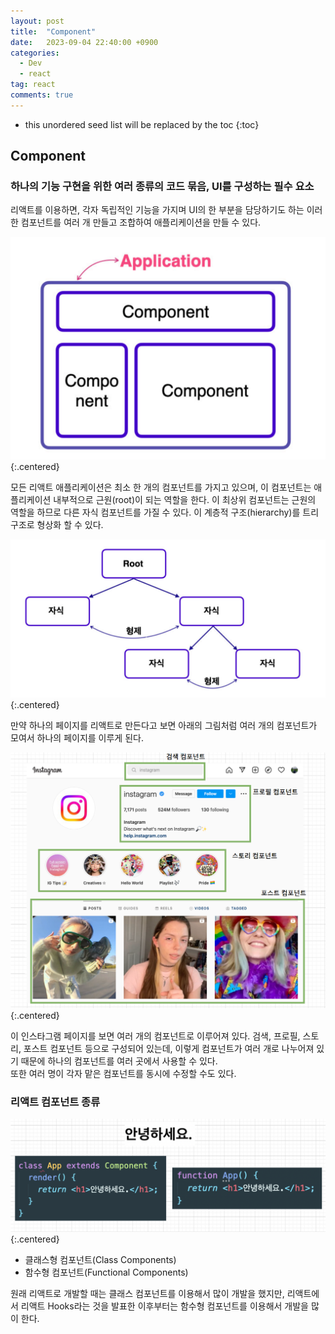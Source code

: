 ```yaml
---
layout: post
title:  "Component"
date:   2023-09-04 22:40:00 +0900
categories: 
  - Dev
  - react
tag: react
comments: true
---
```


* this unordered seed list will be replaced by the toc
{:toc}

## Component

### 하나의 기능 구현을 위한 여러 종류의 코드 묶음, UI를 구성하는 필수 요소

리액트를 이용하면, 각자 독립적인 기능을 가지며 UI의 한 부분을 담당하기도 하는 이러한 컴포넌트를 여러 개 만들고 조합하여 애플리케이션을 만들 수 있다.

![Application](../../assets/img/react/component.png){:.centered}

모든 리액트 애플리케이션은 최소 한 개의 컴포넌트를 가지고 있으며, 이 컴포넌트는 애플리케이션 내부적으로 근원(root)이 되는 역할을 한다. 이 최상위 컴포넌트는 근원의 역할을 하므로 다른 자식 컴포넌트를 가질 수 있다. 이 계층적 구조(hierarchy)를 트리 구조로 형상화 할 수 있다.

![트리구조](../../assets/img/react/component_2.png){:.centered}

만약 하나의 페이지를 리액트로 만든다고 보면 아래의 그림처럼 여러 개의 컴포넌트가 모여서 하나의 페이지를 이루게 된다.

![컴포넌트 예시](../../assets/img/react/component_4.png){:.centered}

이 인스타그램 페이지를 보면 여러 개의 컴포넌트로 이루어져 있다. 검색, 프로필, 스토리, 포스트 컴포넌트 등으로 구성되어 있는데, 이렇게 컴포넌트가 여러 개로 나누어져 있기 때문에 하나의 컴포넌트를 여러 곳에서 사용할 수 있다.  
또한 여러 명이 각자 맡은 컴포넌트를 동시에 수정할 수도 있다.

### 리액트 컴포넌트 종류

![컴포넌트 종류](../../assets/img/react/component_3.png){:.centered}

- 클래스형 컴포넌트(Class Components)
- 함수형 컴포넌트(Functional Components)

원래 리액트로 개발할 때는 클래스 컴포넌트를 이용해서 많이 개발을 했지만, 리액트에서 리액트 Hooks라는 것을 발표한 이후부터는 함수형 컴포넌트를 이용해서 개발을 많이 한다.